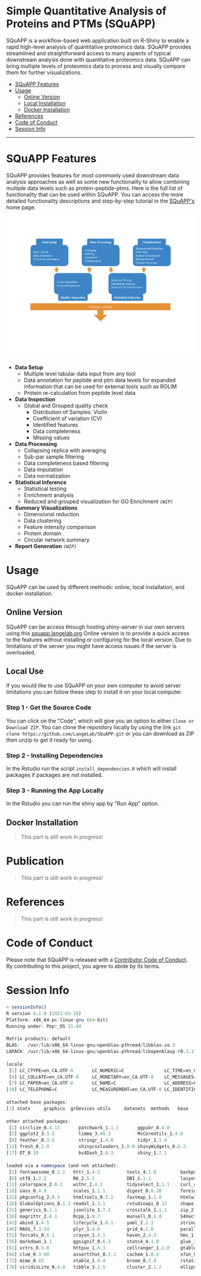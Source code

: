 # Simple Quantitative Analysis of Proteins and PTMs (SQuAPP)
SQuAPP is a workflow-based web application built on R-Shiny to enable a rapid high-level analysis of quantitative proteomics data. SQuAPP provides streamlined and straightforward access to many aspects of typical downstream analysis done with quantitative proteomics data. SQuAPP can bring multiple levels of proteomics data to process and visually compare them for further visualizations.

- [SQuAPP Features](#squapp-features)
- [Usage](#usage)
  - [Online Version](#online-version)
  - [Local Installation](#local-installation)
  - [Docker Installation](#docker-installation)
- [References](#references)
- [Code of Conduct](#code-of-conduct)
- [Session Info](#session-info)

---

# SQuAPP Features
SQuAPP provides features for most commonly used downstream data analysis approaches as well as some new functionality to allow combining multiple data levels such as protein-peptide-ptms. Here is the full list of functionality that can be used within SQuAPP. You can access the more detailed functionality descriptions and step-by-step tutorial in the [SQuAPP's](http://squapp.langelab.org/) home page.

![Main Workflow Figure](./png/github/MainWorkflow-Boxes-V1.png)

- **Data Setup**
  - Multiple level tabular data input from any tool
  - Data annotation for peptide and ptm data levels for expanded information that can be used for external tools such as ROLIM
  - Protein re-calculation from peptide level data
- **Data Inspection**
  - Global and Grouped quality check
    - Distribution of Samples: Violin
    - Coefficient of variation (CV)
    - Identified features
    - Data completeness
    - Missing values
- **Data Processing**
  - Collapsing replica with averaging
  - Sub-par sample filtering
  - Data completeness based filtering
  - Data imputation
  - Data normalization
- **Statistical Inference**
  - Statistical testing
  - Enrichment analysis
  - Reduced and grouped visualization for GO Enrichment *`(WIP)`*
- **Summary Visualizations**
  - Dimensional reduction
  - Data clustering
  - Feature intensity comparison
  - Protein domain
  - Circular network summary
- **Report Generation** *`(WIP)`*

# Usage
SQuAPP can be used by different methods: online, local installation, and docker installation.

## Online Version
SQuAPP can be access through hosting shiny-server in our own servers using this [squapp.langelab.org](http://squapp.langelab.org/) Online version is to provide a quick access to the features without installing or configuring for the local version. Due to limitations of the server you might have access issues if the server is overloaded.

## Local Use
If you would like to use SQuAPP on your own computer to avoid server limitations you can follow these step to install it on your local computer.

### Step 1 - Get the Source Code
You can click on the "Code", which will give you an option to either `Clone or Download ZIP`. You can clone the repository locally by using the link `git clone https://github.com/LangeLab/SQuAPP.git` or you can download as ZIP then unzip to get it ready for using.

### Step 2 - Installing Dependencies
In the Rstudio run the script `install_dependencies.R` which will install packages if packages are not installed.

### Step 3 - Running the App Locally
In the Rstudio you can run the shiny app by "Run App" option.

## Docker Installation
> This part is still work in progress!


# Publication
> This part is still work in progress!


# References
> This part is still work in progress!


# Code of Conduct
Please note that SQuAPP is released with a [Contributor Code of Conduct](./CODE_OF_CONDUCT.md). By contributing to this project, you agree to abide by its terms.


# Session Info
```R
> sessionInfo()
R version 4.1.0 (2021-05-18)
Platform: x86_64-pc-linux-gnu (64-bit)
Running under: Pop!_OS 21.04

Matrix products: default
BLAS:   /usr/lib/x86_64-linux-gnu/openblas-pthread/libblas.so.3
LAPACK: /usr/lib/x86_64-linux-gnu/openblas-pthread/libopenblasp-r0.3.13.so

locale:
 [1] LC_CTYPE=en_CA.UTF-8       LC_NUMERIC=C               LC_TIME=en_CA.UTF-8       
 [4] LC_COLLATE=en_CA.UTF-8     LC_MONETARY=en_CA.UTF-8    LC_MESSAGES=en_CA.UTF-8   
 [7] LC_PAPER=en_CA.UTF-8       LC_NAME=C                  LC_ADDRESS=C              
[10] LC_TELEPHONE=C             LC_MEASUREMENT=en_CA.UTF-8 LC_IDENTIFICATION=C       

attached base packages:
[1] stats     graphics  grDevices utils     datasets  methods   base     

other attached packages:
 [1] circlize_0.4.13       patchwork_1.1.1       ggpubr_0.4.0          plotly_4.10.0        
 [5] ggplot2_3.3.5         limma_3.48.3          MsCoreUtils_1.4.0     reshape2_1.4.4       
 [9] feather_0.3.5         stringr_1.4.0         tidyr_1.1.4           dplyr_1.0.7          
[13] fresh_0.2.0           shinycssloaders_1.0.0 shinyWidgets_0.6.2    tippy_0.1.0          
[17] DT_0.19               bs4Dash_2.0.3         shiny_1.7.1          

loaded via a namespace (and not attached):
 [1] fontawesome_0.2.2   httr_1.4.2          tools_4.1.0         backports_1.3.0     bslib_0.3.1        
 [6] utf8_1.2.2          R6_2.5.1            DBI_1.1.1           lazyeval_0.2.2      BiocGenerics_0.38.0
[11] colorspace_2.0-2    withr_2.4.2         tidyselect_1.1.1    curl_4.3.2          compiler_4.1.0     
[16] sass_0.4.0          scales_1.1.1        digest_0.6.28       foreign_0.8-81      rio_0.5.27         
[21] pkgconfig_2.0.3     htmltools_0.5.2     fastmap_1.1.0       htmlwidgets_1.5.4   rlang_0.4.12       
[26] GlobalOptions_0.1.2 readxl_1.3.1        rstudioapi_0.13     shape_1.4.6         jquerylib_0.1.4    
[31] generics_0.1.1      jsonlite_1.7.2      crosstalk_1.1.1     zip_2.2.0           car_3.0-11         
[36] magrittr_2.0.1      Rcpp_1.0.7          munsell_0.5.0       S4Vectors_0.30.2    fansi_0.5.0        
[41] abind_1.4-5         lifecycle_1.0.1     yaml_2.2.1          stringi_1.7.5       carData_3.0-4      
[46] MASS_7.3-54         plyr_1.8.6          grid_4.1.0          parallel_4.1.0      promises_1.2.0.1   
[51] forcats_0.5.1       crayon_1.4.1        haven_2.4.3         hms_1.1.1           pillar_1.6.4       
[56] markdown_1.1        ggsignif_0.6.3      stats4_4.1.0        glue_1.4.2          data.table_1.14.2  
[61] vctrs_0.3.8         httpuv_1.6.3        cellranger_1.1.0    gtable_0.3.0        purrr_0.3.4        
[66] clue_0.3-60         assertthat_0.2.1    cachem_1.0.6        xfun_0.27           openxlsx_4.2.4     
[71] mime_0.12           xtable_1.8-4        broom_0.7.9         rstatix_0.7.0       later_1.3.0        
[76] viridisLite_0.4.0   tibble_3.1.5        cluster_2.1.2       ellipsis_0.3.2   
```
